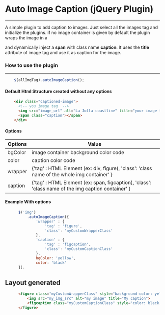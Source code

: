 # Auto Image Caption (jQuery Plugin)
----------------------

A simple plugin to add caption to images. Just select all the images tag
and initialize the plugins. if no image container is given by default 
the plugin wraps the image in a **<div class="captioned-image">**
and dynamically inject a **span** with class name **caption**.
It uses the **title** attribute of image tag and use it as caption for the image.

### How to use the plugin
--------------------------

``` javascript
	$(allImgTag).autoImageCaption();
```

#### Default Html Structure created without any options

``` html
	<div class="captioned-image">
	  <!-- you image tag  -->
	  <img src="image_url" alt="La Jolla coastline" title="your image title">
	  <span class="caption"></span>
    </div>

```

#### Options 

**Options** | **Value**
	--- 	|	 --- 
  bgColor   |   image container background color code 
  color     |   caption color code 
  wrapper   |   {'tag' : HTML Element (ex: div, figure), 'class': 'class name of the whole img container' }
  caption   | {'tag' : HTML Element (ex: span, figcaption), 'class': 'class name of the img caption container' }

  #### Example With options

  ``` javascript
  		$('img')
    		.autoImageCaption({
      			'wrapper' : {
        			'tag' : 'figure',
       			    'class': 'myCustomWrapperClass'
      			},
      			'caption' : {
        			'tag' : 'figcaption',
        			'class': 'myCustomCaptionClass'
      			},
      			bgColor: 'yellow',
      			color: 'black'
    	});
  ```

  **Layout generated**
  ----------------------
  ```html
  		<figure class="myCustomWrapperClass" style="background-color: yellow;">
  			<img src="my_img_src" alt="my image" title="My caption">
  			<figcaption class="myCustomCaptionClass" style="color: black;">My caption</figcaption>
		</figure>
  ```